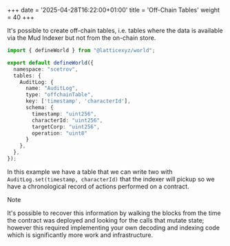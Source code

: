 +++
date = '2025-04-28T16:22:00+01:00'
title = 'Off-Chain Tables'
weight = 40
+++

It's possible to create off-chain tables, i.e. tables where the data is available via the Mud Indexer but not from the on-chain store.

```typescript
import { defineWorld } from "@latticexyz/world";

export default defineWorld({
  namespace: "scetrov",
  tables: {
    AuditLog: {
      name: "AuditLog",
      type: "offchainTable",
      key: ['timestamp', 'characterId'],
      schema: {
        timestamp: "uint256",
        characterId: "uint256",
        targetCorp: "uint256",
        operation: "uint8"
      }
    },
  },
});
```

In this example we have a table that we can write two with `AuditLog.set(timestamp, characterId)` that the indexer will pickup so we have a chronological record of actions performed on a contract.

> [!NOTE]
> It's possible to recover this information by walking the blocks from the time the contract was deployed and looking for the calls that mutate state; however this required implementing your own decoding and indexing code which is significantly more work and infrastructure.